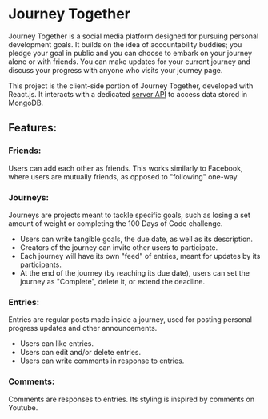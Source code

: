 # Journey Together

Journey Together is a social media platform designed for pursuing personal development goals.
It builds on the idea of accountability buddies; you pledge your goal in public and you can choose to embark on your journey alone or with friends.
You can make updates for your current journey and discuss your progress with anyone who visits your journey page.

This project is the client-side portion of Journey Together, developed with React.js. 
It interacts with a dedicated [server API](https://github.com/derekdkim/social-media-server) to access data stored in MongoDB.

## Features:

### Friends:

Users can add each other as friends. This works similarly to Facebook, where users are mutually friends, as opposed to "following" one-way.

### Journeys:

Journeys are projects meant to tackle specific goals, such as losing a set amount of weight or completing the 100 Days of Code challenge.

- Users can write tangible goals, the due date, as well as its description.
- Creators of the journey can invite other users to participate.
- Each journey will have its own "feed" of entries, meant for updates by its participants.
- At the end of the journey (by reaching its due date), users can set the journey as "Complete", delete it, or extend the deadline.

### Entries:

Entries are regular posts made inside a journey, used for posting personal progress updates and other announcements.

- Users can like entries.
- Users can edit and/or delete entries.
- Users can write comments in response to entries.

### Comments:

Comments are responses to entries. Its styling is inspired by comments on Youtube.